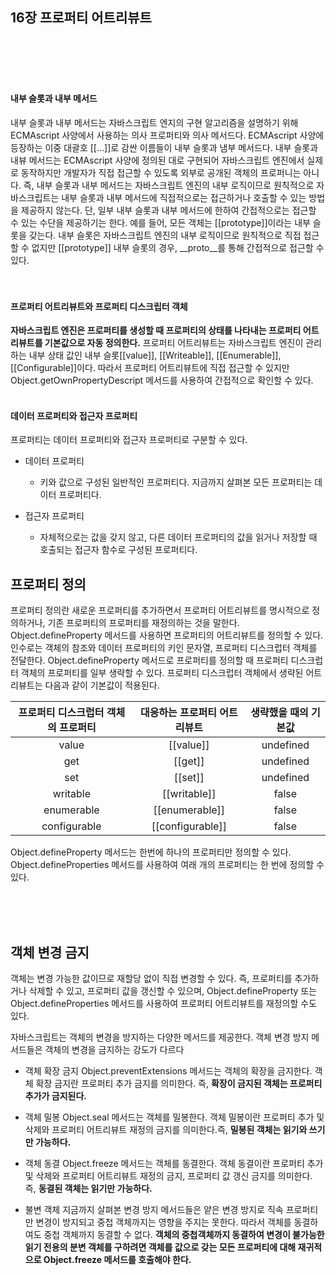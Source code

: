 ## 16장 프로퍼티 어트리뷰트

<br>
<br>
<br>
<br>

#### 내부 슬롯과 내부 메서드

내부 슬롯과 내부 메서드는 자바스크립트 엔지의 구현 알고리즘을 설명하기 위해 ECMAscript 사양에서 사용하는 의사 프로퍼티와 의사 메서드다. ECMAscript 사양에 등장하는 이중 대괄호 [[...]]로 감싼 이름들이 내부 슬롯과 냄부 메서드다.
내부 슬롯과 내뷰 메서드는 ECMAscript 사양에 정의된 대로 구현되어 자바스크립트 엔진에서 실제로 동작하지만 개발자가 직접 접근할 수 있도록 외부로 공개된 객체의 프로퍼니는 아니다. 즉, 내부 슬롯과 내부 메서드는 자바스크립트 엔진의 내부 로직이므로 원칙적으로 자바스크립트는 내부 슬롯과 내부 메서드에 직접적으로는 접근하거나 호출할 수 있는 방법을 제공하지 않는다. 단, 일부 내부 슬롯과 내부 메서드에 한하여 간접적으로는 접근할 수 있는 수단을 제공하기는 한다.
예를 들어, 모든 객체는 [[prototype]]이라는 내부 슬롯을 갖는다. 내부 슬롯은 자바스크립트 엔진의 내부 로직이므로 원칙적으로 직접 접근할 수 없지만 [[prototype]] 내부 슬롯의 경우, \_\_proto\_\_를 통해 간접적으로 접근할 수 있다.
<br>
<br>
<br>

#### 프로퍼티 어트리뷰트와 프로퍼티 디스크립터 객체

**자바스크립트 엔진은 프로퍼티를 생성할 때 프로퍼티의 상태를 나타내는 프로퍼티 어트리뷰트를 기본값으로 자동 정의한다.**
프로퍼티 어트리뷰트는 자바스크립트 엔진이 관리하는 내부 상태 값인 내부 슬롯[[value]], [[Writeable]], [[Enumerable]], [[Configurable]]이다. 따라서 프로퍼티 어트리뷰트에 직접 접근할 수 있지만 Object.getOwnPropertyDescript 메서드를 사용하여 간접적으로 확인할 수 있다.
<br>
<br>

#### 데이터 프로퍼티와 접근자 프로퍼티

프로퍼티는 데이터 프로퍼티와 접근자 프로퍼티로 구분할 수 있다.

- 데이터 프로퍼티

  - 키와 값으로 구성된 일반적인 프로퍼티다. 지금까지 살펴본 모든 프로퍼티는 데이터 프로퍼티다.

- 접근자 프로퍼티
  - 자체적으로는 값을 갖지 않고, 다른 데이터 프로퍼티의 값을 읽거나 저장할 때 호출되는 접근자 함수로 구성된 프로퍼티다.

## 프로퍼티 정의

프로퍼티 정의란 새로운 프로퍼티를 추가하면서 프로퍼티 어트리뷰트를 명시적으로 정의하거나, 기존 프로퍼티의 프로퍼티를 재정의하는 것을 말한다.
Object.defineProperty 메서드를 사용하면 프로퍼티의 어트리뷰트를 정의할 수 있다. 인수로는 객체의 참조와 데이터 프로퍼티의 키인 문자열, 프로퍼티 디스크럽터 객체를 전달한다.
Object.defineProperty 메서드로 프로퍼티를 정의할 때 프로퍼티 디스크럽터 객체의 프로퍼티를 일부 생략할 수 있다. 프로퍼티 디스크럽터 객체에서 생략된 어트리뷰트는 다음과 같이 기본값이 적용된다.

| 프로퍼티 디스크럽터 객체의 프로퍼티 | 대응하는 프로퍼티 어트리뷰트 | 생략했을 때의 기본값 |
| :---------------------------------: | :--------------------------: | :------------------: |
|                value                |          [[value]]           |      undefined       |
|                 get                 |           [[get]]            |      undefined       |
|                 set                 |           [[set]]            |      undefined       |
|              writable               |         [[writable]]         |        false         |
|             enumerable              |        [[enumerable]]        |        false         |
|            configurable             |       [[configurable]]       |        false         |

Object.defineProperty 메서드는 한번에 하나의 프로퍼티만 정의할 수 있다. Object.defineProperties 메서드를 사용하여 여래 개의 프로퍼티는 한 번에 정의할 수 있다.

<br>
<br>
<br>

## 객체 변경 금지

객체는 변경 가능한 값이므로 재할당 없이 직접 변경할 수 있다. 즉, 프로퍼티를 추가하거나 삭제할 수 있고, 프로퍼티 값을 갱신할 수 있으며, Object.defineProperty 또는 Object.defineProperties 메서드를 사용하여 프로퍼티 어트리뷰트를 재정의할 수도 있다.

자바스크립트는 객체의 변경을 방지하는 다양한 메서드를 제공한다. 객체 변경 방지 메서드들은 객체의 변경을 금지하는 강도가 다르다

- 객체 확장 금지
  Object.preventExtensions 메서드는 객체의 확장을 금지한다. 객체 확장 금지란 프로퍼티 추가 금지를 의미한다. 즉, **확장이 금지된 객체는 프로퍼티 추가가 금지된다.**

- 객체 밀봉
  Object.seal 메서드는 객체를 밀봉한다. 객체 밀봉이란 프로퍼티 추가 및 삭제와 프로퍼티 어트리뷰트 재정의 금지를 의미한다.즉, **밀봉된 객체는 읽기와 쓰기만 가능하다.**

- 객체 동결
  Object.freeze 메서드는 객체를 동결한다. 객체 동결이란 프로퍼티 추가 및 삭제와 프로퍼티 어트리뷰트 재정의 금지, 프로퍼티 값 갱신 금지를 의미한다. 즉, **동결된 객체는 읽기만 가능하다.**

- 불변 객체
  지금까지 살펴본 변경 방지 메서드들은 얕은 변경 방지로 직속 프로퍼티만 변경이 방지되고 중첩 객체까지는 영향을 주지는 못한다. 따라서 객체를 동결하여도 중첩 객체까지 동결할 수 없다. **객체의 중첩객체까지 동결하여 변경이 불가능한 읽기 전용의 분변 객체를 구하려면 객체를 값으로 갖는 모든 프로퍼티에 대해 재귀적으로 Object.freeze 메서드를 호출해야 한다.**
